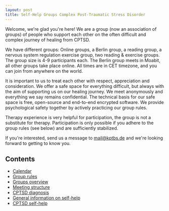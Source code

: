 ```yaml
---
layout: post
title: Self-Help Groups Complex Post-Traumatic Stress Disorder
---
```


Welcome, we're glad you're here! We are a group (now an association of groups) of people who support each other on the often difficult and complex journey of healing from CPTSD. 

We have different groups: Online groups, a Berlin group, a reading group, a nervous system regulation exercise group, two reading & exercise groups. The group size is 4-9 participants each. The Berlin group meets in Moabit, all other groups take place online. All times are in CET timezone, and you can join from anywhere on the world.

It is important to us to treat each other with respect, appreciation and consideration. We offer a safe space for everything difficult, but always with the aim of supporting us on our healing journey. We meet anonymously and everything we say remains confidential. The technical basis for our safe space is free, open-source and end-to-end encrypted software. We provide psychological safety together by actively practicing our group rules.  

Therapy experience is very helpful for participation, the group is not a substitute for therapy. Participation is only possible if you adhere to the group rules (see below) and are sufficiently stabilized.

If you're interested, send us a message to <a href="mailto:mail@kptbs.de">mail@kptbs.de</a> and we're looking forward to getting to know you.

## Contents
* [Calendar](#calendar)
* [Group rules](#group-rules)
* [Groups overview](#groups-overview)
* [Meeting structure](#meeting-structure)
* [CPTSD diagnosis](#cptsd-diagnosis)
* [General information on self-help](#general-information-on-self-help)
* [CPTSD self-help](#cptsd-self-help)
